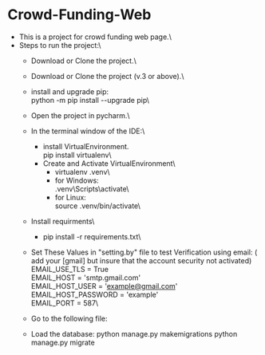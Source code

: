 # Crowd-Funding-Web
- This is a project for crowd funding web page.\
- Steps to run the project:\
	- Download or Clone the project.\
	- Download or Clone the project (v.3 or above).\
	- install and upgrade pip:\
		python -m pip install --upgrade pip\
	- Open the project in pycharm.\
	- In the terminal window of the IDE:\
		- install VirtualEnvironment.\
			pip install virtualenv\
		- Create and Activate VirtualEnvironment\
			- virtualenv .venv\
			- for Windows:\
				.venv\Scripts\activate\
			- for Linux:\
				source .venv/bin/activate\
	- Install requirments\
		- pip install -r requirements.txt\
	- Set These Values in "setting.by" file to test Verification using email: ( add your [gmail] but insure that the account security not activated)\
		EMAIL_USE_TLS = True\
		EMAIL_HOST = 'smtp.gmail.com'\
		EMAIL_HOST_USER = 'example@gmail.com'\
		EMAIL_HOST_PASSWORD = 'example'\
		EMAIL_PORT = 587\
	- Go to the following file:

	- Load the database:
		python manage.py makemigrations
		python manage.py migrate
